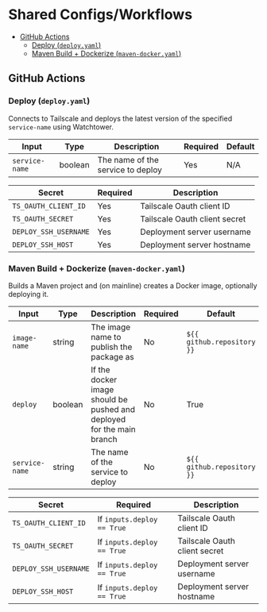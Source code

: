 # Shared Configs/Workflows

- [GitHub Actions](#github-actions)
  - [Deploy (`deploy.yaml`)](#deploy-deployyaml)
  - [Maven Build + Dockerize (`maven-docker.yaml`)](#maven-build--dockerize-maven-dockeryaml)

## GitHub Actions

### Deploy (`deploy.yaml`)

Connects to Tailscale and deploys the latest version of the specified `service-name` using
Watchtower.

| Input          | Type    | Description                       | Required | Default |
| -------------- | ------- | --------------------------------- | -------- | ------- |
| `service-name` | boolean | The name of the service to deploy | Yes      | N/A     |

| Secret                | Required | Description                   |
| --------------------- | -------- | ----------------------------- |
| `TS_OAUTH_CLIENT_ID`  | Yes      | Tailscale Oauth client ID     |
| `TS_OAUTH_SECRET`     | Yes      | Tailscale Oauth client secret |
| `DEPLOY_SSH_USERNAME` | Yes      | Deployment server username    |
| `DEPLOY_SSH_HOST`     | Yes      | Deployment server hostname    |

### Maven Build + Dockerize (`maven-docker.yaml`)

Builds a Maven project and (on mainline) creates a Docker image, optionally deploying it.

| Input          | Type    | Description                                                           | Required | Default                    |
| -------------- | ------- | --------------------------------------------------------------------- | -------- | -------------------------- |
| `image-name`   | string  | The image name to publish the package as                              | No       | `${{ github.repository }}` |
| `deploy`       | boolean | If the docker image should be pushed and deployed for the main branch | No       | True                       |
| `service-name` | string  | The name of the service to deploy                                     | No       | `${{ github.repository }}` |

| Secret                | Required                   | Description                   |
| --------------------- | -------------------------- | ----------------------------- |
| `TS_OAUTH_CLIENT_ID`  | If `inputs.deploy == True` | Tailscale Oauth client ID     |
| `TS_OAUTH_SECRET`     | If `inputs.deploy == True` | Tailscale Oauth client secret |
| `DEPLOY_SSH_USERNAME` | If `inputs.deploy == True` | Deployment server username    |
| `DEPLOY_SSH_HOST`     | If `inputs.deploy == True` | Deployment server hostname    |

